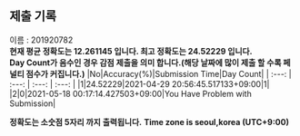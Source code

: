 


  
## 제출 기록  
이름 : 201920782  
**현재 평균 정확도는 12.261145 입니다. 최고 정확도는 24.52229 입니다.**  
**Day Count가 음수인 경우 감점 제출을 의미 합니다.(해당 날짜에 많이 제출 할 수록 페널티 점수가 커집니다.)**
|No|Accuracy(%)|Submission Time|Day Count|
| :---: | :---: | :---: | :---: |
|1|24.52229|2021-04-29 20:56:45.517133+09:00|1|
|2|0|2021-05-18 00:17:14.427503+09:00|You Have Problem with Submission|


**정확도는 소숫점 5자리 까지 출력됩니다.**
**Time zone is seoul,korea (UTC+9:00)**
